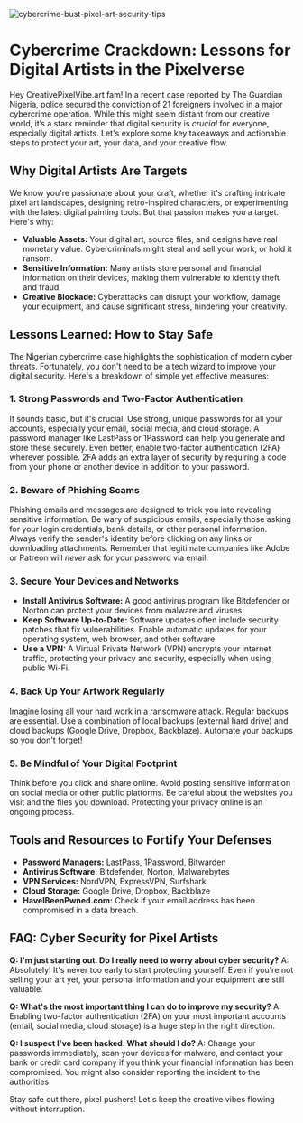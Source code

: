 ![cybercrime-bust-pixel-art-security-tips](https://images.pexels.com/photos/5849553/pexels-photo-5849553.jpeg?auto=compress&cs=tinysrgb&fit=crop&h=627&w=1200)

# Cybercrime Crackdown: Lessons for Digital Artists in the Pixelverse

Hey CreativePixelVibe.art fam! In a recent case reported by The Guardian Nigeria, police secured the conviction of 21 foreigners involved in a major cybercrime operation. While this might seem distant from our creative world, it’s a stark reminder that digital security is *crucial* for everyone, especially digital artists. Let's explore some key takeaways and actionable steps to protect your art, your data, and your creative flow.

## Why Digital Artists Are Targets

We know you're passionate about your craft, whether it's crafting intricate pixel art landscapes, designing retro-inspired characters, or experimenting with the latest digital painting tools. But that passion makes you a target. Here's why:

*   **Valuable Assets:** Your digital art, source files, and designs have real monetary value. Cybercriminals might steal and sell your work, or hold it ransom.
*   **Sensitive Information:** Many artists store personal and financial information on their devices, making them vulnerable to identity theft and fraud.
*   **Creative Blockade:** Cyberattacks can disrupt your workflow, damage your equipment, and cause significant stress, hindering your creativity.

## Lessons Learned: How to Stay Safe

The Nigerian cybercrime case highlights the sophistication of modern cyber threats. Fortunately, you don't need to be a tech wizard to improve your digital security. Here's a breakdown of simple yet effective measures:

### 1. Strong Passwords and Two-Factor Authentication

It sounds basic, but it's crucial. Use strong, unique passwords for all your accounts, especially your email, social media, and cloud storage.  A password manager like LastPass or 1Password can help you generate and store these securely.  Even better, enable two-factor authentication (2FA) wherever possible. 2FA adds an extra layer of security by requiring a code from your phone or another device in addition to your password.

### 2. Beware of Phishing Scams

Phishing emails and messages are designed to trick you into revealing sensitive information. Be wary of suspicious emails, especially those asking for your login credentials, bank details, or other personal information. Always verify the sender's identity before clicking on any links or downloading attachments. Remember that legitimate companies like Adobe or Patreon will *never* ask for your password via email.

### 3. Secure Your Devices and Networks

*   **Install Antivirus Software:** A good antivirus program like Bitdefender or Norton can protect your devices from malware and viruses.
*   **Keep Software Up-to-Date:** Software updates often include security patches that fix vulnerabilities.  Enable automatic updates for your operating system, web browser, and other software.
*   **Use a VPN:** A Virtual Private Network (VPN) encrypts your internet traffic, protecting your privacy and security, especially when using public Wi-Fi.

### 4. Back Up Your Artwork Regularly

Imagine losing all your hard work in a ransomware attack. Regular backups are essential. Use a combination of local backups (external hard drive) and cloud backups (Google Drive, Dropbox, Backblaze).  Automate your backups so you don't forget!

### 5. Be Mindful of Your Digital Footprint

Think before you click and share online. Avoid posting sensitive information on social media or other public platforms. Be careful about the websites you visit and the files you download. Protecting your privacy online is an ongoing process.

## Tools and Resources to Fortify Your Defenses

*   **Password Managers:** LastPass, 1Password, Bitwarden
*   **Antivirus Software:** Bitdefender, Norton, Malwarebytes
*   **VPN Services:** NordVPN, ExpressVPN, Surfshark
*   **Cloud Storage:** Google Drive, Dropbox, Backblaze
*   **HaveIBeenPwned.com:** Check if your email address has been compromised in a data breach.

## FAQ: Cyber Security for Pixel Artists

**Q: I'm just starting out. Do I really need to worry about cyber security?**
A: Absolutely! It's never too early to start protecting yourself. Even if you're not selling your art yet, your personal information and your equipment are still valuable.

**Q: What's the most important thing I can do to improve my security?**
A: Enabling two-factor authentication (2FA) on your most important accounts (email, social media, cloud storage) is a huge step in the right direction.

**Q: I suspect I've been hacked. What should I do?**
A: Change your passwords immediately, scan your devices for malware, and contact your bank or credit card company if you think your financial information has been compromised. You might also consider reporting the incident to the authorities.

Stay safe out there, pixel pushers! Let's keep the creative vibes flowing without interruption.
